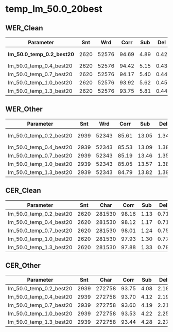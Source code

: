 # temp_lm_50.0_20best

## WER_Clean

| Parameter   | Snt   | Wrd   | Corr  | Sub  | Del  | Ins  | Err  | S.Err |
|-------------|-------|-------|-------|------|------|------|------|-------|
| **lm_50.0_temp_0.2_best20** | 2620 | 52576 | 94.69 | 4.89 | 0.42 | 0.73 | **6.04 **| 55.99 |
| lm_50.0_temp_0.4_best20 | 2620 | 52576 | 94.42 | 5.15 | 0.43 | 0.72 | 6.30 | 58.28 |
| lm_50.0_temp_0.7_best20 | 2620 | 52576 | 94.17 | 5.40 | 0.44 | 0.72 | 6.55 | 62.60 |
| lm_50.0_temp_1.0_best20 | 2620 | 52576 | 93.92 | 5.62 | 0.45 | 0.72 | 6.80 | 64.20 |
| lm_50.0_temp_1.3_best20 | 2620 | 52576 | 93.75 | 5.81 | 0.44 | 0.77 | 7.02 | 66.34 |


## WER_Other

| Parameter   | Snt   | Wrd   | Corr  | Sub  | Del  | Ins  | Err  | S.Err |
|-------------|-------|-------|-------|------|------|------|------|-------|
| lm_50.0_temp_0.2_best20 | 2939 | 52343 | 85.61 | 13.05 | 1.34 | 1.81 | **16.20 **| 78.63 |
| lm_50.0_temp_0.4_best20 | 2939 | 52343 | 85.53 | 13.09 | 1.38 | 1.83 | 16.29 | 79.58 |
| lm_50.0_temp_0.7_best20 | 2939 | 52343 | 85.19 | 13.46 | 1.35 | 1.86 | 16.67 | 81.15 |
| lm_50.0_temp_1.0_best20 | 2939 | 52343 | 85.05 | 13.57 | 1.38 | 1.94 | 16.89 | 82.44 |
| lm_50.0_temp_1.3_best20 | 2939 | 52343 | 84.79 | 13.82 | 1.39 | 1.91 | 17.12 | 84.01 |


## CER_Clean

| Parameter   | Snt   | Char  | Corr  | Sub  | Del  | Ins  | Err  | S.Err |
|-------------|-------|-------|-------|------|------|------|------|-------|
| lm_50.0_temp_0.2_best20 | 2620 | 281530 | 98.16 | 1.13 | 0.71 | 0.59 | **2.42** | 55.99 |
| lm_50.0_temp_0.4_best20 | 2620 | 281530 | 98.12 | 1.17 | 0.71 | 0.64 | 2.52 | 58.28 |
| lm_50.0_temp_0.7_best20 | 2620 | 281530 | 98.01 | 1.24 | 0.75 | 0.66 | 2.65 | 62.60 |
| lm_50.0_temp_1.0_best20 | 2620 | 281530 | 97.93 | 1.30 | 0.77 | 0.68 | 2.74 | 64.20 |
| lm_50.0_temp_1.3_best20 | 2620 | 281530 | 97.88 | 1.33 | 0.79 | 0.71 | 2.83 | 66.34 |


## CER_Other

| Parameter   | Snt   | Char  | Corr  | Sub  | Del  | Ins  | Err  | S.Err |
|-------------|-------|-------|-------|------|------|------|------|-------|
| lm_50.0_temp_0.2_best20 | 2939 | 272758 | 93.75 | 4.08 | 2.18 | 1.63 | **7.89** | 78.63 |
| lm_50.0_temp_0.4_best20 | 2939 | 272758 | 93.70 | 4.12 | 2.19 | 1.67 | 7.97 | 79.58 |
| lm_50.0_temp_0.7_best20 | 2939 | 272758 | 93.60 | 4.19 | 2.21 | 1.73 | 8.13 | 81.15 |
| lm_50.0_temp_1.0_best20 | 2939 | 272758 | 93.53 | 4.22 | 2.25 | 1.77 | 8.24 | 82.44 |
| lm_50.0_temp_1.3_best20 | 2939 | 272758 | 93.44 | 4.28 | 2.27 | 1.81 | 8.36 | 84.04 |
